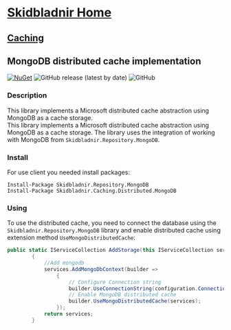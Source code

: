 # [Skidbladnir Home](../../../README.md)
## [Caching](../README.md)
## MongoDB distributed cache implementation

[![NuGet](https://img.shields.io/nuget/vpre/Skidbladnir.Caching.Distributed.MongoDB.svg?label=Skidbladnir.Caching.Distributed.MongoDB)](https://www.nuget.org/packages/Skidbladnir.Caching.Distributed.MongoDB/absoluteLatest/)
![GitHub release (latest by date)](https://img.shields.io/github/v/release/amest/Skidbladnir)
![GitHub](https://img.shields.io/github/license/amest/Skidbladnir)

### Description

This library implements a Microsoft distributed cache abstraction using MongoDB as a cache storage.  
This library implements a Microsoft distributed cache abstraction using MongoDB as a cache storage. The library uses the integration of working with MongoDB from `Skidbladnir.Repository.MongoDB`.

### Install
For use client you needed install packages:
```
Install-Package Skidbladnir.Repository.MongoDB
Install-Package Skidbladnir.Caching.Distributed.MongoDB
```

### Using

To use the distributed cache, you need to connect the database using the `Skidbladnir.Repository.MongoDB` library and enable distributed cache using extension method `UseMongoDistributedCache`:
```c#
public static IServiceCollection AddStorage(this IServiceCollection services)
        {
            //Add mongodb
            services.AddMongoDbContext(builder =>
                {
                    // Configure Connection string
                    builder.UseConnectionString(configuration.ConnectionString);
                    // Enable MongoDB distributed cache
                    builder.UseMongoDistributedCache(services);
                });
            return services;
        }
```